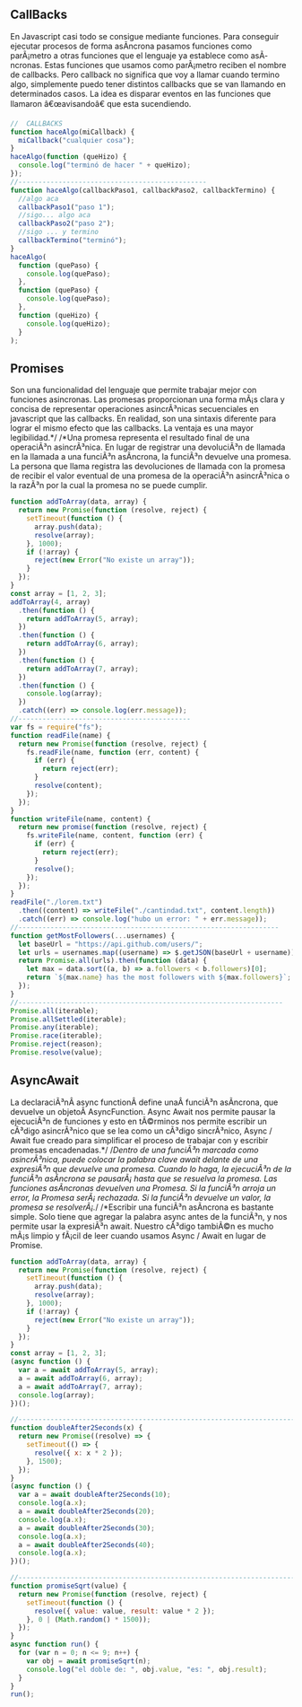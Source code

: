 ## CallBacks

En Javascript casi todo se consigue mediante funciones. Para conseguir ejecutar procesos de forma asÃ­ncrona pasamos funciones como parÃ¡metro a otras funciones que el lenguaje ya establece como asÃ­ncronas. Estas funciones que usamos como parÃ¡metro reciben el nombre de callbacks. Pero callback no significa que voy a llamar cuando termino algo, simplemente puedo tener distintos callbacks que se van llamando en determinados casos. La idea es disparar eventos en las funciones que llamaron â€œavisandoâ€ que esta sucendiendo.

```js
//  CALLBACKS
function haceAlgo(miCallback) {
  miCallback("cualquier cosa");
}
haceAlgo(function (queHizo) {
  console.log("terminó de hacer " + queHizo);
});
//-----------------------------------------------
function haceAlgo(callbackPaso1, callbackPaso2, callbackTermino) {
  //algo aca
  callbackPaso1("paso 1");
  //sigo... algo aca
  callbackPaso2("paso 2");
  //sigo ... y termino
  callbackTermino("terminó");
}
haceAlgo(
  function (quePaso) {
    console.log(quePaso);
  },
  function (quePaso) {
    console.log(quePaso);
  },
  function (queHizo) {
    console.log(queHizo);
  }
);
```

## Promises

Son una funcionalidad del lenguaje que permite trabajar mejor con funciones asincronas. Las promesas proporcionan una forma mÃ¡s clara y concisa de representar operaciones asincrÃ³nicas secuenciales en javascript que las callbacks. En realidad, son una sintaxis diferente para lograr el mismo efecto que las callbacks. La ventaja es una mayor legibilidad.*/ /*Una promesa representa el resultado final de una operaciÃ³n asincrÃ³nica. En lugar de registrar una devoluciÃ³n de llamada en la llamada a una funciÃ³n asÃ­ncrona, la funciÃ³n devuelve una promesa. La persona que llama registra las devoluciones de llamada con la promesa de recibir el valor eventual de una promesa de la operaciÃ³n asincrÃ³nica o la razÃ³n por la cual la promesa no se puede cumplir.

```js
function addToArray(data, array) {
  return new Promise(function (resolve, reject) {
    setTimeout(function () {
      array.push(data);
      resolve(array);
    }, 1000);
    if (!array) {
      reject(new Error("No existe un array"));
    }
  });
}
const array = [1, 2, 3];
addToArray(4, array)
  .then(function () {
    return addToArray(5, array);
  })
  .then(function () {
    return addToArray(6, array);
  })
  .then(function () {
    return addToArray(7, array);
  })
  .then(function () {
    console.log(array);
  })
  .catch((err) => console.log(err.message));
//-------------------------------------------
var fs = require("fs");
function readFile(name) {
  return new Promise(function (resolve, reject) {
    fs.readFile(name, function (err, content) {
      if (err) {
        return reject(err);
      }
      resolve(content);
    });
  });
}
function writeFile(name, content) {
  return new promise(function (resolve, reject) {
    fs.writeFile(name, content, function (err) {
      if (err) {
        return reject(err);
      }
      resolve();
    });
  });
}
readFile("./lorem.txt")
  .then((content) => writeFile("./cantindad.txt", content.length))
  .catch((err) => console.log("hubo un error: " + err.message));
//-----------------------------------------------------------------
function getMostFollowers(...usernames) {
  let baseUrl = "https://api.github.com/users/";
  let urls = usernames.map((username) => $.getJSON(baseUrl + username));
  return Promise.all(urls).then(function (data) {
    let max = data.sort((a, b) => a.followers < b.followers)[0];
    return `${max.name} has the most followers with ${max.followers}`;
  });
}
//------------------------------------------------------------------
Promise.all(iterable);
Promise.allSettled(iterable);
Promise.any(iterable);
Promise.race(iterable);
Promise.reject(reason);
Promise.resolve(value);
```

## AsyncAwait

La declaraciÃ³nÂ async functionÂ define unaÂ funciÃ³n asÃ­ncrona, que devuelve un objetoÂ AsyncFunction. Async Await nos permite pausar la ejecuciÃ³n de funciones y esto en tÃ©rminos nos permite escribir un cÃ³digo asincrÃ³nico que se lea como un cÃ³digo sincrÃ³nico, Async / Await fue creado para simplificar el proceso de trabajar con y escribir promesas encadenadas.*/ /*Dentro de una funciÃ³n marcada como asincrÃ³nica, puede colocar la palabra clave await delante de una expresiÃ³n que devuelve una promesa. Cuando lo haga, la ejecuciÃ³n de la funciÃ³n asÃ­ncrona se pausarÃ¡ hasta que se resuelva la promesa. Las funciones asÃ­ncronas devuelven una Promesa. Si la funciÃ³n arroja un error, la Promesa serÃ¡ rechazada. Si la funciÃ³n devuelve un valor, la promesa se resolverÃ¡.*/ /*Escribir una funciÃ³n asÃ­ncrona es bastante simple. Solo tiene que agregar la palabra async antes de la funciÃ³n, y nos permite usar la expresiÃ³n await. Nuestro cÃ³digo tambiÃ©n es mucho mÃ¡s limpio y fÃ¡cil de leer cuando usamos Async / Await en lugar de Promise.

```js
function addToArray(data, array) {
  return new Promise(function (resolve, reject) {
    setTimeout(function () {
      array.push(data);
      resolve(array);
    }, 1000);
    if (!array) {
      reject(new Error("No existe un array"));
    }
  });
}
const array = [1, 2, 3];
(async function () {
  var a = await addToArray(5, array);
  a = await addToArray(6, array);
  a = await addToArray(7, array);
  console.log(array);
})();

//--------------------------------------------------------------------------------
function doubleAfter2Seconds(x) {
  return new Promise((resolve) => {
    setTimeout(() => {
      resolve({ x: x * 2 });
    }, 1500);
  });
}
(async function () {
  var a = await doubleAfter2Seconds(10);
  console.log(a.x);
  a = await doubleAfter2Seconds(20);
  console.log(a.x);
  a = await doubleAfter2Seconds(30);
  console.log(a.x);
  a = await doubleAfter2Seconds(40);
  console.log(a.x);
})();

//----------------------------------------------------------------------------
function promiseSqrt(value) {
  return new Promise(function (resolve, reject) {
    setTimeout(function () {
      resolve({ value: value, result: value * 2 });
    }, 0 | (Math.random() * 1500));
  });
}
async function run() {
  for (var n = 0; n <= 9; n++) {
    var obj = await promiseSqrt(n);
    console.log("el doble de: ", obj.value, "es: ", obj.result);
  }
}
run();
```
